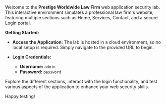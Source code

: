 Welcome to the **Prestige Worldwide Law Firm** web application security lab. This interactive environment simulates a professional law firm's website, featuring multiple sections such as Home, Services, Contact, and a secure Login portal.

**Getting Started:**

- **Access the Application:** The lab is hosted in a cloud environment, so no local setup is required. Simply navigate to the provided URL to begin.
  
- **Login Credentials:**
  - **Username:** `admin`
  - **Password:** `password`

Explore the different sections, interact with the login functionality, and test various aspects of the application to enhance your web security skills.

Happy testing!
